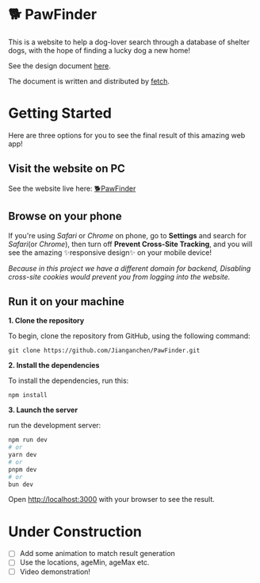 # 🐕 PawFinder

This is a website to help a dog-lover search through a database of shelter dogs, with the hope of finding a lucky dog a new home!

See the design document [here](https://frontend-take-home.fetch.com/).

The document is written and distributed by [fetch](https://fetch.com/).

# Getting Started

Here are three options for you to see the final result of this amazing web app!

## Visit the website on PC

See the website live here: [🐕PawFinder](https://paw-finder-sigma.vercel.app/)

## Browse on your phone

If you're using _Safari_ or _Chrome_ on phone, go to **Settings** and search for _Safari_(or _Chrome_), then turn off **Prevent Cross-Site Tracking**, and you will see the amazing ✨responsive design✨ on your mobile device!

_Because in this project we have a different domain for backend, Disabling cross-site cookies would prevent you from logging into the website._

## Run it on your machine

**1. Clone the repository**

To begin, clone the repository from GitHub, using the following command:

```
git clone https://github.com/Jianganchen/PawFinder.git
```

**2. Install the dependencies**

To install the dependencies, run this:

```
npm install
```

**3. Launch the server**

run the development server:

```bash
npm run dev
# or
yarn dev
# or
pnpm dev
# or
bun dev
```

Open [http://localhost:3000](http://localhost:3000) with your browser to see the result.

# Under Construction

- [ ] Add some animation to match result generation
- [ ] Use the locations, ageMin, ageMax etc.
- [ ] Video demonstration!
